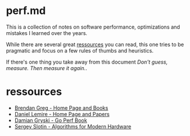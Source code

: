 # perf.md

This is a collection of notes on software performance, optimizations and mistakes
I learned over the years.

While there are several great [ressources](#ressources) you can read, this one tries
to be pragmatic and focus on a few rules of thumbs and heuristics.

If there's one thing you take away from this document *Don't guess, measure. Then measure it again.*.

# ressources

- [Brendan Greg - Home Page and Books](https://www.brendangregg.com/)
- [Daniel Lemire - Home Page and Papers](https://lemire.me/blog/)
- [Damian Gryski - Go Perf Book](https://github.com/dgryski/go-perfbook)
- [Sergey Slotin - Algorithms for Modern Hardware](https://en.algorithmica.org/hpc/)
